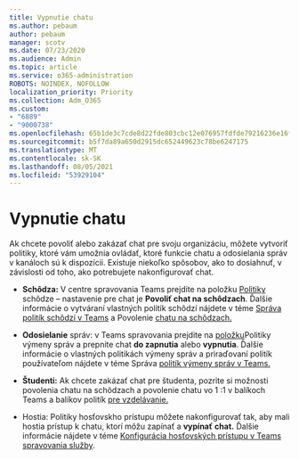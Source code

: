 ```yaml
---
title: Vypnutie chatu
ms.author: pebaum
author: pebaum
manager: scotv
ms.date: 07/23/2020
ms.audience: Admin
ms.topic: article
ms.service: o365-administration
ROBOTS: NOINDEX, NOFOLLOW
localization_priority: Priority
ms.collection: Adm_O365
ms.custom:
- "6889"
- "9000738"
ms.openlocfilehash: 65b1de3c7cde8d22fde803cbc12e076957fdfde79216236e16f22ad0ba2222ef
ms.sourcegitcommit: b5f7da89a650d2915dc652449623c78be6247175
ms.translationtype: MT
ms.contentlocale: sk-SK
ms.lasthandoff: 08/05/2021
ms.locfileid: "53929104"
---
```

# <a name="disable-chat"></a>Vypnutie chatu

Ak chcete povoliť alebo zakázať chat pre svoju organizáciu, môžete vytvoriť politiky, ktoré vám umožnia ovládať, ktoré funkcie chatu a odosielania správ v kanáloch sú k dispozícii. Existuje niekoľko spôsobov, ako to dosiahnuť, v závislosti od toho, ako potrebujete nakonfigurovať chat.

- **Schôdza:** V centre spravovania Teams prejdite na položku [Politiky](https://admin.teams.microsoft.com/) schôdze – nastavenie pre chat je **Povoliť chat na schôdzach**. Ďalšie informácie o vytváraní vlastných politík schôdzí nájdete v téme [Správa politík schôdzí v Teams](/microsoftteams/meeting-policies-in-teams) a Povolenie [chatu na schôdzach.](/microsoftteams/meeting-policies-in-teams#allow-chat-in-meetings)

- **Odosielanie** správ: v Teams spravovania prejdite na [položku](https://admin.teams.microsoft.com/)Politiky výmeny správ a prepnite chat **do zapnutia** alebo **vypnutia**. Ďalšie informácie o vlastných politikách výmeny správ a priraďovaní politík používateľom nájdete v téme Správa [politík výmeny správ v Teams.](/microsoftteams/messaging-policies-in-teams)

- **Študenti:** Ak chcete zakázať chat pre študenta, pozrite si možnosti povolenia chatu na schôdzach a povolenie chatu vo 1 :1 v balíkoch Teams a balíkov politík [pre vzdelávanie.](/microsoftteams/policy-packages-edu)

- Hostia: Politiky hosťovskho prístupu môžete nakonfigurovať tak, aby mali hostia prístup k chatu, ktorí môžu zapínať a **vypínať** **chat.** Ďalšie informácie nájdete v téme [Konfigurácia hosťovských prístupu v Teams spravovania služby](/microsoftteams/set-up-guests#configure-guest-access-in-the-teams-admin-center).




